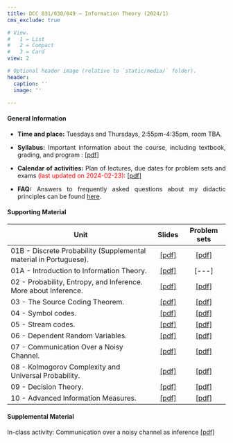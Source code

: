 ```yaml
---
title: DCC 831/030/049 – Information Theory (2024/1)
cms_exclude: true

# View.
#   1 = List
#   2 = Compact
#   3 = Card
view: 2

# Optional header image (relative to `static/media/` folder).
header:
  caption: ''
  image: ''

---
```


<div style="text-align: justify"> 

#### General Information

- **Time and place:** Tuesdays and Thursdays, 2:55pm-4:35pm, room TBA.

- **Syllabus:** Important information about the course, including textbook, grading, and program : [[pdf]](https://homepages.dcc.ufmg.br/~msalvim/courses/infotheory/L00_Syllabus%5bstill%5d.pdf)

- **Calendar of activities:** Plan of lectures, due dates for problem sets and exams <span style="color:red">(last updated on 2024-02-23)</span>: [[pdf]](https://homepages.dcc.ufmg.br/~msalvim/courses/infotheory/Info-Theory-2024-1%20-%20Calendar.pdf)

<!-- - <span style="color:red">**Seminars:**</span>
    - <span style="color:red">Instructions:</span> [[pdf]](https://homepages.dcc.ufmg.br/~msalvim/courses/infotheory/seminar%5binstructions%5d.pdf)
    - <span style="color:red">Groups, topics, and presentation dates:</span> [[pdf]](https://homepages.dcc.ufmg.br/~msalvim/courses/infotheory/seminar%5binstructions%5d.pdf) -->

- **FAQ:** Answers to frequently asked questions about my didactic principles can be found [here](../../faqs/teaching-grading/).

#### Supporting Material

| Unit | Slides | Problem sets |
| --- | :---: | :---: | 
| 01B - Discrete Probability (Supplemental material in Portuguese). | [[pdf]](https://homepages.dcc.ufmg.br/~msalvim/courses/infotheory/L01B_DiscreteProbability%5bstill%5d.pdf) | [[pdf]](https://homepages.dcc.ufmg.br/~msalvim/courses/infotheory/problemset01_DiscreteProbability%5bquestions%5d.pdf) |
| 01A - Introduction to Information Theory. | [[pdf]](https://homepages.dcc.ufmg.br/~msalvim/courses/infotheory/L01A_Introduction%5bstill%5d.pdf) | [---] |
| 02 - Probability, Entropy, and Inference. More about Inference. | [[pdf]](https://homepages.dcc.ufmg.br/~msalvim/courses/infotheory/L02_Probabiliy_Entropy_Inference_MoreAboutInference%5bstill%5d.pdf) | [[pdf]](https://homepages.dcc.ufmg.br/~msalvim/courses/infotheory/problemset02_ProbabilityEntropyInference_MoreAboutInference%5bquestions%5d.pdf) |
| 03 - The Source Coding Theorem. | [[pdf]](https://homepages.dcc.ufmg.br/~msalvim/courses/infotheory/L03_TheSourceCodingTheorem%5bstill%5d.pdf) | [[pdf]](https://homepages.dcc.ufmg.br/~msalvim/courses/infotheory/problemset03_TheSourceCodingTheorem%5bquestions%5d.pdf) |
| 04 - Symbol codes. | [[pdf]](https://homepages.dcc.ufmg.br/~msalvim/courses/infotheory/L04_SymbolCodes%5bstill%5d.pdf) | [[pdf]](https://homepages.dcc.ufmg.br/~msalvim/courses/infotheory/problemset04_SymbolCodes%5bquestions%5d.pdf) |
| 05 - Stream codes. | [[pdf]](https://homepages.dcc.ufmg.br/~msalvim/courses/infotheory/L05_StreamCodes%5bstill%5d.pdf) | [[pdf]](https://homepages.dcc.ufmg.br/~msalvim/courses/infotheory/problemset05_StreamCodes%5bquestions%5d.pdf) |
| 06 - Dependent Random Variables. | [[pdf]](https://homepages.dcc.ufmg.br/~msalvim/courses/infotheory/L06_DependentRandomVariables%5bstill%5d.pdf) | [[pdf]](https://homepages.dcc.ufmg.br/~msalvim/courses/infotheory/problemset06_DependentRandomVariables%5bquestions%5d.pdf) |
| 07 - Communication Over a Noisy Channel. | [[pdf]](https://homepages.dcc.ufmg.br/~msalvim/courses/infotheory/L07_CommunicationOverANoisyChannel%5bstill%5d.pdf) | [[pdf]](https://homepages.dcc.ufmg.br/~msalvim/courses/infotheory/problemset07_CommunicationOverANoisyChannel%5bquestions%5d.pdf) |
| 08 - Kolmogorov Complexity and Universal Probability. | [[pdf]](https://homepages.dcc.ufmg.br/~msalvim/courses/infotheory/L08_KolmogorovComplexity_UniversalProbability%5bstill%5d.pdf) | [[pdf]](https://homepages.dcc.ufmg.br/~msalvim/courses/infotheory/problemset08_KolmogorovComplexity_UniversalProbability%5bquestions%5d.pdf) |
| 09 - Decision Theory. | [[pdf]](https://homepages.dcc.ufmg.br/~msalvim/courses/infotheory/L09_DecisionTheory%5bstill%5d.pdf) | [[pdf]](https://homepages.dcc.ufmg.br/~msalvim/courses/infotheory/problemset09_DecisionTheory%5bquestions%5d.pdf) |
| 10 - Advanced Information Measures. | [[pdf]](https://homepages.dcc.ufmg.br/~msalvim/courses/infotheory/L10_AdvancedInformationMeasures%5bstill%5d.pdf) | [[pdf]](https://homepages.dcc.ufmg.br/~msalvim/courses/infotheory/problemset10_AdvancedInformationMeasures%5bquestions%5d.pdf)

#### Supplemental Material

In-class activity: Communication over a noisy channel as inference [[pdf]](https://homepages.dcc.ufmg.br/~msalvim/courses/infotheory/problemsetE1_CommunicationAsInference%5bquestions%5d.pdf)

</div>